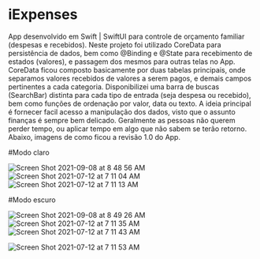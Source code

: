 # iExpenses
App desenvolvido em Swift | SwiftUI para controle de orçamento familiar (despesas e recebidos).
Neste projeto foi utilizado CoreData para persistência de dados, bem como @Binding e @State para recebimento de estados (valores), e passagem dos mesmos para outras telas no App.
CoreData ficou composto basicamente por duas tabelas principais, onde separamos valores recebidos de valores a serem pagos, e demais campos pertinentes a cada categoria.
Disponibilizei uma barra de buscas (SearchBar) distinta para cada tipo de entrada (seja despesa ou recebido), bem como funções de ordenação por valor, data ou texto.
A ideia principal é fornecer facil acesso a manipulação dos dados, visto que o assunto finanças é sempre bem delicado. Geralmente as pessoas não querem perder tempo, ou aplicar tempo em algo que não sabem se terão retorno.
Abaixo, imagens de como ficou a revisão 1.0 do App.


#Modo claro

![Screen Shot 2021-09-08 at 8 48 56 AM](https://user-images.githubusercontent.com/59899994/132504176-78e8c046-66eb-4f91-ad79-dd0fbe6be18c.png)
![Screen Shot 2021-07-12 at 7 11 04 AM](https://user-images.githubusercontent.com/59899994/125207466-95e07900-e2e0-11eb-8a30-42f101471afd.png)
![Screen Shot 2021-07-12 at 7 11 13 AM](https://user-images.githubusercontent.com/59899994/125207468-9711a600-e2e0-11eb-9c84-80c12e8c6363.png)


#Modo escuro

![Screen Shot 2021-09-08 at 8 49 26 AM](https://user-images.githubusercontent.com/59899994/132504198-96810424-e2ac-4548-8dad-2073c2b5d4ae.png)
![Screen Shot 2021-07-12 at 7 11 35 AM](https://user-images.githubusercontent.com/59899994/125207489-a2fd6800-e2e0-11eb-939b-b4a7d0633152.png)
![Screen Shot 2021-07-12 at 7 11 43 AM](https://user-images.githubusercontent.com/59899994/125207490-a42e9500-e2e0-11eb-9db1-cda504428acb.png)

![Screen Shot 2021-07-12 at 7 11 53 AM](https://user-images.githubusercontent.com/59899994/125207491-a4c72b80-e2e0-11eb-985d-9e1f51083543.png)
